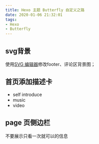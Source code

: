 ```yaml
---
title: Hexo 主题 Butterfly 自定义之路
date: 2020-01-06 21:32:01
tags:
- Hexo
- Butterfly
---
```


## svg背景

使用[SVG 编辑器](https://c.runoob.com/more/svgeditor/)修改footer、评论区背景图；

## 首页添加描述卡

- self introduce
- music
- video

## page 页侧边栏

不要展示只看一次就可以的信息
